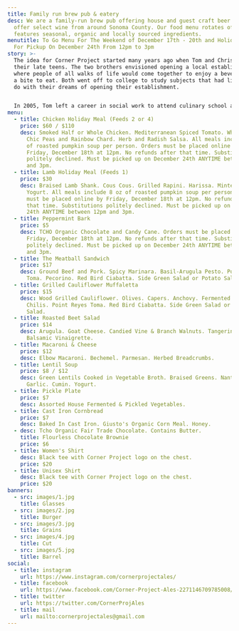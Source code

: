 ```yaml
---
title: Family run brew pub & eatery
desc: We are a family-run brew pub offering house and guest craft beer. We also
  offer select wine from around Sonoma County. Our food menu rotates often, and
  features seasonal, organic and locally sourced ingredients.
menutitle: To Go Menu For The Weekend of December 17th - 20th and Holiday Meals
  For Pickup On December 24th From 12pm to 3pm
story: >-
  The idea for Corner Project started many years ago when Tom and Chris were in
  their late teens. The two brothers envisioned opening a local establishment
  where people of all walks of life would come together to enjoy a beverage and
  a bite to eat. Both went off to college to study subjects that had little to
  do with their dreams of opening their establishment.


  In 2005, Tom left a career in social work to attend culinary school and a few years later, Chris began brewing beer on his stove-top. In early 2017 the two of them revisited their dream in a more serious mindset and brought the concept of Corner Project to fruition.
menu:
  - title: Chicken Holiday Meal (Feeds 2 or 4)
    price: $60 / $110
    desc: Smoked Half or Whole Chicken. Mediterranean Spiced Tomato. White Rice.
      Chic Peas and Rainbow Chard. Herb and Radish Salsa. All meals include 8 oz
      of roasted pumpkin soup per person. Orders must be placed online by
      Friday, December 18th at 12pm. No refunds after that time. Substitutions
      politely declined. Must be picked up on December 24th ANYTIME between 12pm
      and 3pm.
  - title: Lamb Holiday Meal (Feeds 1)
    price: $30
    desc: Braised Lamb Shank. Cous Cous. Grilled Rapini. Harissa. Minted House
      Yogurt. All meals include 8 oz of roasted pumpkin soup per person. Orders
      must be placed online by Friday, December 18th at 12pm. No refunds after
      that time. Substitutions politely declined. Must be picked up on December
      24th ANYTIME between 12pm and 3pm.
  - title: Peppermint Bark
    price: $5
    desc: TCHO Organic Chocolate and Candy Cane. Orders must be placed online by
      Friday, December 18th at 12pm. No refunds after that time. Substitutions
      politely declined. Must be picked up on December 24th ANYTIME between 12pm
      and 3pm.
  - title: The Meatball Sandwich
    price: $17
    desc: Ground Beef and Pork. Spicy Marinara. Basil-Arugula Pesto. Point Reyes
      Toma. Pecorino. Red Bird Ciabatta. Side Green Salad or Potato Salad.
  - title: Grilled Cauliflower Muffaletta
    price: $15
    desc: Wood Grilled Cauliflower. Olives. Capers. Anchovy. Fermented Fresno
      Chilis. Point Reyes Toma. Red Bird Ciabatta. Side Green Salad or Potato
      Salad.
  - title: Roasted Beet Salad
    price: $14
    desc: Arugula. Goat Cheese. Candied Vine & Branch Walnuts. Tangerine. Honey
      Balsamic Vinaigrette.
  - title: Macaroni & Cheese
    price: $12
    desc: Elbow Macaroni. Bechemel. Parmesan. Herbed Breadcrumbs.
  - title: Lentil Soup
    price: $8 / $12
    desc: Green Lentils Cooked in Vegetable Broth. Braised Greens. Nante Carrots.
      Garlic. Cumin. Yogurt.
  - title: Pickle Plate
    price: $7
    desc: Assorted House Fermented & Pickled Vegetables.
  - title: Cast Iron Cornbread
    price: $7
    desc: Baked In Cast Iron. Giusto's Organic Corn Meal. Honey.
  - desc: Tcho Organic Fair Trade Chocolate. Contains Butter.
    title: Flourless Chocolate Brownie
    price: $6
  - title: Women's Shirt
    desc: Black tee with Corner Project logo on the chest.
    price: $20
  - title: Unisex Shirt
    desc: Black tee with Corner Project logo on the chest.
    price: $20
banners:
  - src: images/1.jpg
    title: Glasses
  - src: images/2.jpg
    title: Burger
  - src: images/3.jpg
    title: Grains
  - src: images/4.jpg
    title: Cut
  - src: images/5.jpg
    title: Barrel
social:
  - title: instagram
    url: https://www.instagram.com/cornerprojectales/
  - title: facebook
    url: https://www.facebook.com/Corner-Project-Ales-2271146709785008/
  - title: twitter
    url: https://twitter.com/CornerProjAles
  - title: mail
    url: mailto:cornerprojectales@gmail.com
---
```

